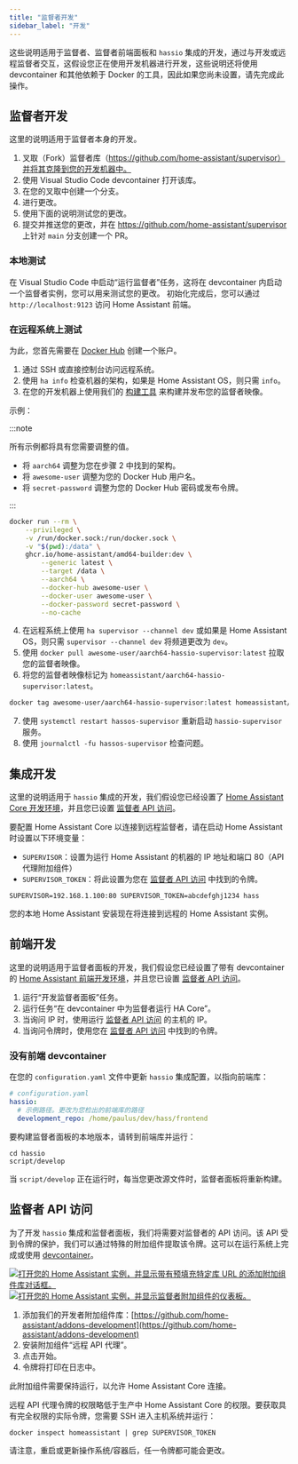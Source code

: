 ```yaml
---
title: "监督者开发"
sidebar_label: "开发"
---
```


这些说明适用于监督者、监督者前端面板和 `hassio` 集成的开发，通过与开发或远程监督者交互，这假设您正在使用开发机器进行开发，这些说明还将使用 devcontainer 和其他依赖于 Docker 的工具，因此如果您尚未设置，请先完成此操作。

## 监督者开发

这里的说明适用于监督者本身的开发。

1. 叉取（Fork）监督者库（https://github.com/home-assistant/supervisor）并将其克隆到您的开发机器中。
2. 使用 Visual Studio Code devcontainer 打开该库。
3. 在您的叉取中创建一个分支。
4. 进行更改。
5. 使用下面的说明测试您的更改。
6. 提交并推送您的更改，并在 https://github.com/home-assistant/supervisor 上针对 `main` 分支创建一个 PR。

### 本地测试

在 Visual Studio Code 中启动“运行监督者”任务，这将在 devcontainer 内启动一个监督者实例，您可以用来测试您的更改。
初始化完成后，您可以通过 `http://localhost:9123` 访问 Home Assistant 前端。

### 在远程系统上测试

为此，您首先需要在 [Docker Hub](https://hub.docker.com/) 创建一个账户。

1. 通过 SSH 或直接控制台访问远程系统。
2. 使用 `ha info` 检查机器的架构，如果是 Home Assistant OS，则只需 `info`。
3. 在您的开发机器上使用我们的 [构建工具](https://github.com/home-assistant/builder) 来构建并发布您的监督者映像。

示例：

:::note

所有示例都将具有您需要调整的值。

- 将 `aarch64` 调整为您在步骤 2 中找到的架构。
- 将 `awesome-user` 调整为您的 Docker Hub 用户名。
- 将 `secret-password` 调整为您的 Docker Hub 密码或发布令牌。

:::

```bash
docker run --rm \
    --privileged \
    -v /run/docker.sock:/run/docker.sock \
    -v "$(pwd):/data" \
    ghcr.io/home-assistant/amd64-builder:dev \
        --generic latest \
        --target /data \
        --aarch64 \
        --docker-hub awesome-user \
        --docker-user awesome-user \
        --docker-password secret-password \
        --no-cache
```

4. 在远程系统上使用 `ha supervisor --channel dev` 或如果是 Home Assistant OS，则只需 `supervisor --channel dev` 将频道更改为 `dev`。
5. 使用 `docker pull awesome-user/aarch64-hassio-supervisor:latest` 拉取您的监督者映像。
6. 将您的监督者映像标记为 `homeassistant/aarch64-hassio-supervisor:latest`。

```bash
docker tag awesome-user/aarch64-hassio-supervisor:latest homeassistant/aarch64-hassio-supervisor:latest
```

7. 使用 `systemctl restart hassos-supervisor` 重新启动 `hassio-supervisor` 服务。
8. 使用 `journalctl -fu hassos-supervisor` 检查问题。

## 集成开发

这里的说明适用于 `hassio` 集成的开发，我们假设您已经设置了 [Home Assistant Core 开发环境](development_environment.mdx)，并且您已设置 [监督者 API 访问](#supervisor-api-access)。

要配置 Home Assistant Core 以连接到远程监督者，请在启动 Home Assistant 时设置以下环境变量：

- `SUPERVISOR`：设置为运行 Home Assistant 的机器的 IP 地址和端口 80（API 代理附加组件）
- `SUPERVISOR_TOKEN`：将此设置为您在 [监督者 API 访问](#supervisor-api-access) 中找到的令牌。

```shell
SUPERVISOR=192.168.1.100:80 SUPERVISOR_TOKEN=abcdefghj1234 hass
```

您的本地 Home Assistant 安装现在将连接到远程的 Home Assistant 实例。

## 前端开发

这里的说明适用于监督者面板的开发，我们假设您已经设置了带有 devcontainer 的 [Home Assistant 前端开发环境](/frontend/development.md)，并且您已设置 [监督者 API 访问](#supervisor-api-access)。

1. 运行“开发监督者面板”任务。
2. 运行任务“在 devcontainer 中为监督者运行 HA Core”。
3. 当询问 IP 时，使用运行 [监督者 API 访问](#supervisor-api-access) 的主机的 IP。
4. 当询问令牌时，使用您在 [监督者 API 访问](#supervisor-api-access) 中找到的令牌。

### 没有前端 devcontainer

在您的 `configuration.yaml` 文件中更新 `hassio` 集成配置，以指向前端库：

```yaml
# configuration.yaml
hassio:
  # 示例路径。更改为您检出的前端库的路径
  development_repo: /home/paulus/dev/hass/frontend
```

要构建监督者面板的本地版本，请转到前端库并运行：

```shell
cd hassio
script/develop
```

当 `script/develop` 正在运行时，每当您更改源文件时，监督者面板将重新构建。

## 监督者 API 访问

为了开发 `hassio` 集成和监督者面板，我们将需要对监督者的 API 访问。该 API 受到令牌的保护，我们可以通过特殊的附加组件提取该令牌。这可以在运行系统上完成或使用 [devcontainer](#local-testing)。

[![打开您的 Home Assistant 实例，并显示带有预填充特定库 URL 的添加附加组件库对话框。](https://my.home-assistant.io/badges/supervisor_add_addon_repository.svg)](https://my.home-assistant.io/redirect/supervisor_add_addon_repository/?repository_url=https%3A%2F%2Fgithub.com%2Fhome-assistant%2Faddons-development)
[![打开您的 Home Assistant 实例，并显示监督者附加组件的仪表板。](https://my.home-assistant.io/badges/supervisor_addon.svg)](https://my.home-assistant.io/redirect/supervisor_addon/?addon=ae6e943c_remote_api)

1. 添加我们的开发者附加组件库：[https://github.com/home-assistant/addons-development](https://github.com/home-assistant/addons-development)
2. 安装附加组件“远程 API 代理”。
3. 点击开始。
4. 令牌将打印在日志中。

此附加组件需要保持运行，以允许 Home Assistant Core 连接。

远程 API 代理令牌的权限略低于生产中 Home Assistant Core 的权限。要获取具有完全权限的实际令牌，您需要 SSH 进入主机系统并运行：

```shell
docker inspect homeassistant | grep SUPERVISOR_TOKEN
```

请注意，重启或更新操作系统/容器后，任一令牌都可能会更改。